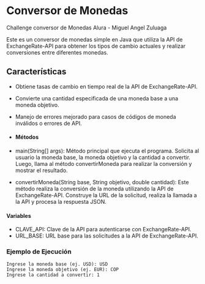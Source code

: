 # Conversor de Monedas
 Challenge conversor de Monedas Alura - Miguel Angel Zuluaga

Este es un conversor de monedas simple en Java que utiliza la API de ExchangeRate-API para obtener los tipos de cambio actuales y realizar conversiones entre diferentes monedas.

## Características

- Obtiene tasas de cambio en tiempo real de la API de ExchangeRate-API.
- Convierte una cantidad especificada de una moneda base a una moneda objetivo.
- Manejo de errores mejorado para casos de códigos de moneda inválidos o errores de API.

- #### Métodos

- main(String[] args): Método principal que ejecuta el programa. Solicita al usuario la moneda base, la moneda objetivo y la cantidad a convertir. Luego, llama al método convertirMoneda para realizar la conversión y mostrar el resultado.

- convertirMoneda(String base, String objetivo, double cantidad): Este método realiza la conversión de la moneda utilizando la API de ExchangeRate-API. Construye la URL de la solicitud, realiza la llamada a la API y procesa la respuesta JSON.

#### Variables

- CLAVE_API: Clave de la API para autenticarse con ExchangeRate-API.
- URL_BASE: URL base para las solicitudes a la API de ExchangeRate-API.

### Ejemplo de Ejecución

```plaintext
Ingrese la moneda base (ej. USD): USD
Ingrese la moneda objetivo (ej. EUR): COP
Ingrese la cantidad a convertir: 1
